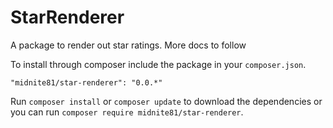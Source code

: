 # StarRenderer

A package to render out star ratings. More docs to follow

To install through composer include the package in your `composer.json`.

    "midnite81/star-renderer": "0.0.*"

Run `composer install` or `composer update` to download the dependencies or you can run `composer require midnite81/star-renderer`.
